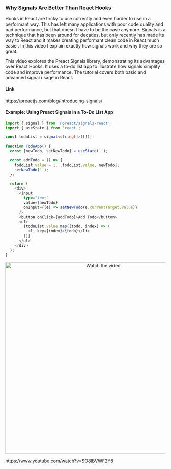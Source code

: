 ### Why Signals Are Better Than React Hooks

Hooks in React are tricky to use correctly and even harder to use in a performant way. This has left many applications with poor code quality and bad performance, but that doesn’t have to be the case anymore. Signals is a technique that has been around for decades, but only recently has made its way to React and it makes creating performant clean code in React much easier. In this video I explain exactly how signals work and why they are so great.

This video explores the Preact Signals library, demonstrating its advantages over React Hooks. It uses a to-do list app to illustrate how signals simplify code and improve performance. The tutorial covers both basic and advanced signal usage in React.

#### Link
https://preactjs.com/blog/introducing-signals/

#### Example: Using Preact Signals in a To-Do List App

```typescript
import { signal } from '@preact/signals-react';
import { useState } from 'react';

const todoList = signal<string[]>([]);

function TodoApp() {
  const [newTodo, setNewTodo] = useState('');

  const addTodo = () => {
    todoList.value = [...todoList.value, newTodo];
    setNewTodo('');
  };

  return (
    <div>
      <input
        type="text"
        value={newTodo}
        onInput={(e) => setNewTodo(e.currentTarget.value)}
      />
      <button onClick={addTodo}>Add Todo</button>
      <ul>
        {todoList.value.map((todo, index) => (
          <li key={index}>{todo}</li>
        ))}
      </ul>
    </div>
  );
}
```
<p align="center">
  <a href="https://www.youtube.com/watch?v=SO8lBVWF2Y8" target="_blank">
    <img src="https://img.youtube.com/vi/SO8lBVWF2Y8/0.jpg" alt="Watch the video" width="600" />
  </a>
</p>

https://www.youtube.com/watch?v=SO8lBVWF2Y8